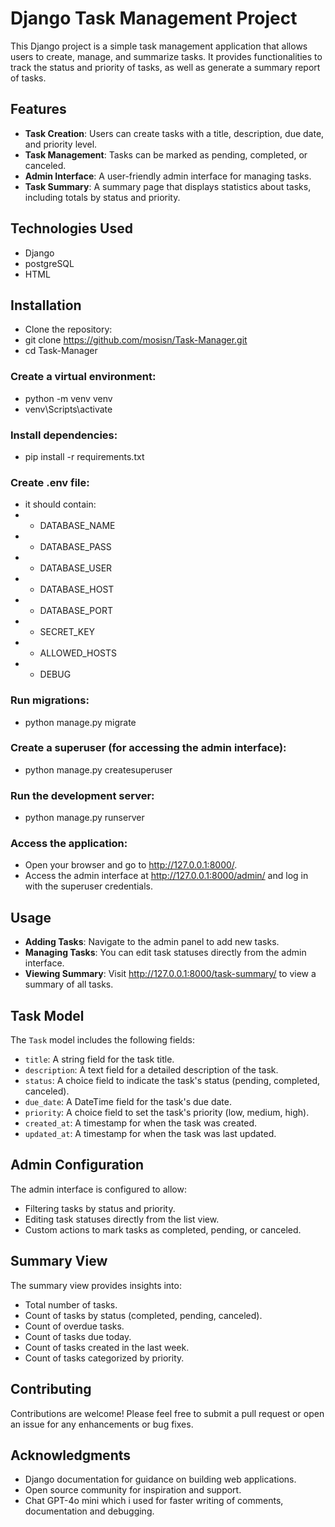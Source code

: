 # Django Task Management Project

This Django project is a simple task management application that allows users to create, manage, and summarize tasks. It provides functionalities to track the status and priority of tasks, as well as generate a summary report of tasks.

## Features

- **Task Creation**: Users can create tasks with a title, description, due date, and priority level.
- **Task Management**: Tasks can be marked as pending, completed, or canceled.
- **Admin Interface**: A user-friendly admin interface for managing tasks.
- **Task Summary**: A summary page that displays statistics about tasks, including totals by status and priority.

## Technologies Used

- Django
- postgreSQL
- HTML

## Installation

- Clone the repository:
- git clone https://github.com/mosisn/Task-Manager.git
- cd Task-Manager



### Create a virtual environment:
- python -m venv venv
- venv\Scripts\activate



### Install dependencies:
- pip install -r requirements.txt

### Create .env file:
- it should contain:
- - DATABASE_NAME
- - DATABASE_PASS
- - DATABASE_USER
- - DATABASE_HOST
- - DATABASE_PORT
- - SECRET_KEY
- - ALLOWED_HOSTS
- - DEBUG


### Run migrations:
- python manage.py migrate


### Create a superuser (for accessing the admin interface):
- python manage.py createsuperuser


### Run the development server:
- python manage.py runserver


### Access the application:
- Open your browser and go to http://127.0.0.1:8000/.
- Access the admin interface at http://127.0.0.1:8000/admin/ and log in with the superuser credentials.

## Usage

- **Adding Tasks**: Navigate to the admin panel to add new tasks.
- **Managing Tasks**: You can edit task statuses directly from the admin interface.
- **Viewing Summary**: Visit http://127.0.0.1:8000/task-summary/ to view a summary of all tasks.

## Task Model

The `Task` model includes the following fields:

- `title`: A string field for the task title.
- `description`: A text field for a detailed description of the task.
- `status`: A choice field to indicate the task's status (pending, completed, canceled).
- `due_date`: A DateTime field for the task's due date.
- `priority`: A choice field to set the task's priority (low, medium, high).
- `created_at`: A timestamp for when the task was created.
- `updated_at`: A timestamp for when the task was last updated.

## Admin Configuration

The admin interface is configured to allow:

- Filtering tasks by status and priority.
- Editing task statuses directly from the list view.
- Custom actions to mark tasks as completed, pending, or canceled.

## Summary View

The summary view provides insights into:

- Total number of tasks.
- Count of tasks by status (completed, pending, canceled).
- Count of overdue tasks.
- Count of tasks due today.
- Count of tasks created in the last week.
- Count of tasks categorized by priority.

## Contributing

Contributions are welcome! Please feel free to submit a pull request or open an issue for any enhancements or bug fixes.


## Acknowledgments

- Django documentation for guidance on building web applications.
- Open source community for inspiration and support.
- Chat GPT-4o mini which i used for faster writing of comments, documentation and debugging. 